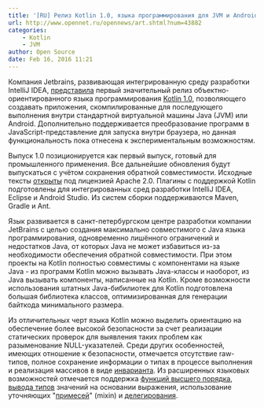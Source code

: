 ```yaml
---
title: '[RU] Релиз Kotlin 1.0, языка программирования для JVM и Android.'
url: http://www.opennet.ru/opennews/art.shtml?num=43882
categories:
    - Kotlin
    - JVM
author: Open Source
date: Feb 16, 2016 11:21
---
```

Компания Jetbrains, развивающая интегрированную среду разработки IntelliJ IDEA, [представила](http://blog.jetbrains.com/kotlin/2016/02/kotlin-1-0-released-pragmatic-language-for-jvm-and-android/) первый значительный релиз объектно-ориентированного языка программирования [Kotlin 1.0](https://kotlinlang.org/), позволяющего создавать приложения, скомпилированные для последующего выполнения внутри стандартной виртуальной машины Java (JVM) или Android. Дополнительно поддерживается преобразование программ в JavaScript-представление для запуска внутри браузера, но данная функциональность пока отнесена к экспериментальным возможностям.

Выпуск 1.0 позиционируется как первый выпуск, готовый для промышленного применения. Все дальнейшие обновления будут выпускаться с учётом сохранения обратной совместимости. Исходные тексты [открыты](http://github.com/jetbrains/kotlin) под лицензией Apache 2.0. Плагины с поддержкой Kotlin подготовлены для интегрированных сред разработки IntelliJ IDEA, Eclipse и Android Studio. Из систем сборки поддерживаются Maven, Gradle и Ant.

Язык развивается в санкт-петербургском центре разработки компании JetBrains c целью создания максимально совместимого с Java языка программирования, одновременно лишённого ограничений и недостатков Java, от которых Java не может избавиться из-за необходимости обеспечения обратной совместимости. При этом проекты на Kotlin полностью совместимы с компонентами на языке Java - из программ Kotlin можно вызывать Java-классы и наоборот, из Java вызывать компоненты, написанные на Kotlin. Кроме возможности использования штатных Java-бибилиотек для Kotlin подготовлена большая библиотека классов, оптимизированная для генерации байткода минимального размера.

Из отличительных черт языка Kotlin можно выделить ориентацию на обеспечение более высокой безопасности за счет реализации статических проверок для выявления таких проблем как разыменование NULL-указателей. Среди других особенностей, имеющих отношение к безопасности, отмечается отсутствие raw-типов, полное сохранение информации о типах в процессе выполнения и реализация массивов в виде [инварианта](http://confluence.jetbrains.net/display/Kotlin/Basic+types#Basictypes-Arrays). Из расширенных языковых возможностей отмечается поддержка [функций высшего порядка](http://ru.wikipedia.org/wiki/%D0%A4%D1%83%D0%BD%D0%BA%D1%86%D0%B8%D1%8F_%D0%B2%D1%8B%D1%81%D1%88%D0%B5%D0%B3%D0%BE_%D0%BF%D0%BE%D1%80%D1%8F%D0%B4%D0%BA%D0%B0), [вывода типов](http://ru.wikipedia.org/wiki/%D0%92%D1%8B%D0%B2%D0%BE%D0%B4_%D1%82%D0%B8%D0%BF%D0%BE%D0%B2) значений на основании выражения, использование уточняющих "[примесей](http://ru.wikipedia.org/wiki/%D0%9F%D1%80%D0%B8%D0%BC%D0%B5%D1%81%D1%8C_%28%D0%BF%D1%80%D0%BE%D0%B3%D1%80%D0%B0%D0%BC%D0%BC%D0%B8%D1%80%D0%BE%D0%B2%D0%B0%D0%BD%D0%B8%D0%B5%29)" (mixin) и [делегирования](http://ru.wikipedia.org/wiki/%D0%94%D0%B5%D0%BB%D0%B5%D0%B3%D0%B8%D1%80%D0%BE%D0%B2%D0%B0%D0%BD%D0%B8%D0%B5_%28%D0%BF%D1%80%D0%BE%D0%B3%D1%80%D0%B0%D0%BC%D0%BC%D0%B8%D1%80%D0%BE%D0%B2%D0%B0%D0%BD%D0%B8%D0%B5%29).
